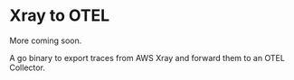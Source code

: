 # Xray to OTEL

More coming soon.

A go binary to export traces from AWS Xray and forward them to an OTEL Collector.
